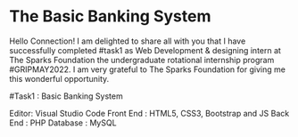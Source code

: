 # The Basic Banking System
Hello Connection!
I am delighted to share all with you that I have successfully completed #task1 as Web Development & designing intern at The Sparks Foundation the undergraduate rotational internship program #GRIPMAY2022. I am very grateful to The Sparks Foundation for giving me this wonderful opportunity.

#Task1 : Basic Banking System

Editor: Visual Studio Code
Front End : HTML5, CSS3, Bootstrap and JS
Back End : PHP
Database : MySQL
